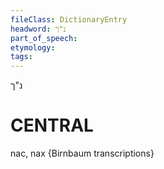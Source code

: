 ```yaml
---
fileClass: DictionaryEntry
headword: נ"ך
part_of_speech: 
etymology: 
tags: 
---
```

נ"ך

CENTRAL
========

nac, nax {Birnbaum transcriptions}